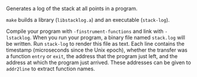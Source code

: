 Generates a log of the stack at all points in a program.

`make` builds a library (`libstacklog.a`) and an executable (`stack-log`).

Compile your program with `-finstrument-functions` and link with `-lstacklog`. When you run your program, a binary file named `stack.log` will be written. Run `stack-log` to render this file as text. Each line contains the timestamp (microseconds since the Unix epoch), whether the transfer was a function `entry` or `exit`, the address that the program just left, and the address at which the program just arrived. These addresses can be given to `addr2line` to extract function names.
